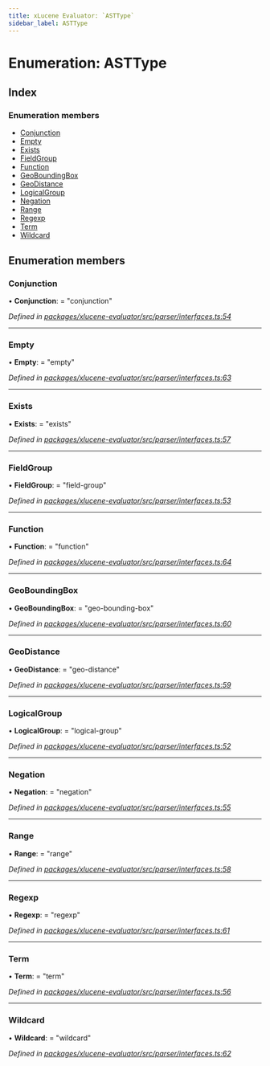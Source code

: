 ```yaml
---
title: xLucene Evaluator: `ASTType`
sidebar_label: ASTType
---
```


# Enumeration: ASTType

## Index

### Enumeration members

* [Conjunction](asttype.md#conjunction)
* [Empty](asttype.md#empty)
* [Exists](asttype.md#exists)
* [FieldGroup](asttype.md#fieldgroup)
* [Function](asttype.md#function)
* [GeoBoundingBox](asttype.md#geoboundingbox)
* [GeoDistance](asttype.md#geodistance)
* [LogicalGroup](asttype.md#logicalgroup)
* [Negation](asttype.md#negation)
* [Range](asttype.md#range)
* [Regexp](asttype.md#regexp)
* [Term](asttype.md#term)
* [Wildcard](asttype.md#wildcard)

## Enumeration members

###  Conjunction

• **Conjunction**: = "conjunction"

*Defined in [packages/xlucene-evaluator/src/parser/interfaces.ts:54](https://github.com/terascope/teraslice/blob/78714a985/packages/xlucene-evaluator/src/parser/interfaces.ts#L54)*

___

###  Empty

• **Empty**: = "empty"

*Defined in [packages/xlucene-evaluator/src/parser/interfaces.ts:63](https://github.com/terascope/teraslice/blob/78714a985/packages/xlucene-evaluator/src/parser/interfaces.ts#L63)*

___

###  Exists

• **Exists**: = "exists"

*Defined in [packages/xlucene-evaluator/src/parser/interfaces.ts:57](https://github.com/terascope/teraslice/blob/78714a985/packages/xlucene-evaluator/src/parser/interfaces.ts#L57)*

___

###  FieldGroup

• **FieldGroup**: = "field-group"

*Defined in [packages/xlucene-evaluator/src/parser/interfaces.ts:53](https://github.com/terascope/teraslice/blob/78714a985/packages/xlucene-evaluator/src/parser/interfaces.ts#L53)*

___

###  Function

• **Function**: = "function"

*Defined in [packages/xlucene-evaluator/src/parser/interfaces.ts:64](https://github.com/terascope/teraslice/blob/78714a985/packages/xlucene-evaluator/src/parser/interfaces.ts#L64)*

___

###  GeoBoundingBox

• **GeoBoundingBox**: = "geo-bounding-box"

*Defined in [packages/xlucene-evaluator/src/parser/interfaces.ts:60](https://github.com/terascope/teraslice/blob/78714a985/packages/xlucene-evaluator/src/parser/interfaces.ts#L60)*

___

###  GeoDistance

• **GeoDistance**: = "geo-distance"

*Defined in [packages/xlucene-evaluator/src/parser/interfaces.ts:59](https://github.com/terascope/teraslice/blob/78714a985/packages/xlucene-evaluator/src/parser/interfaces.ts#L59)*

___

###  LogicalGroup

• **LogicalGroup**: = "logical-group"

*Defined in [packages/xlucene-evaluator/src/parser/interfaces.ts:52](https://github.com/terascope/teraslice/blob/78714a985/packages/xlucene-evaluator/src/parser/interfaces.ts#L52)*

___

###  Negation

• **Negation**: = "negation"

*Defined in [packages/xlucene-evaluator/src/parser/interfaces.ts:55](https://github.com/terascope/teraslice/blob/78714a985/packages/xlucene-evaluator/src/parser/interfaces.ts#L55)*

___

###  Range

• **Range**: = "range"

*Defined in [packages/xlucene-evaluator/src/parser/interfaces.ts:58](https://github.com/terascope/teraslice/blob/78714a985/packages/xlucene-evaluator/src/parser/interfaces.ts#L58)*

___

###  Regexp

• **Regexp**: = "regexp"

*Defined in [packages/xlucene-evaluator/src/parser/interfaces.ts:61](https://github.com/terascope/teraslice/blob/78714a985/packages/xlucene-evaluator/src/parser/interfaces.ts#L61)*

___

###  Term

• **Term**: = "term"

*Defined in [packages/xlucene-evaluator/src/parser/interfaces.ts:56](https://github.com/terascope/teraslice/blob/78714a985/packages/xlucene-evaluator/src/parser/interfaces.ts#L56)*

___

###  Wildcard

• **Wildcard**: = "wildcard"

*Defined in [packages/xlucene-evaluator/src/parser/interfaces.ts:62](https://github.com/terascope/teraslice/blob/78714a985/packages/xlucene-evaluator/src/parser/interfaces.ts#L62)*
